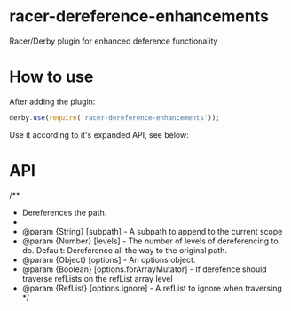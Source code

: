 # racer-dereference-enhancements
Racer/Derby plugin for enhanced deference functionality

How to use
==========
After adding the plugin:
```javascript
derby.use(require('racer-dereference-enhancements'));
```

Use it according to it's expanded API, see below:

API
========
/**
 * Dereferences the path.
 *
 * @param {String} [subpath] - A subpath to append to the current scope
 * @param {Number} [levels] - The number of levels of dereferencing to do. Default: Dereference all the way to the original path.
 * @param {Object} [options] - An options object.
 * @param {Boolean} [options.forArrayMutator] - If derefence should traverse refLists on the refList array level
 * @param {RefList} [options.ignore] - A refList to ignore when traversing
 */
